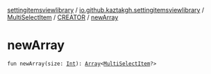[settingitemsviewlibrary](../../../index.md) / [io.github.kaztakgh.settingitemsviewlibrary](../../index.md) / [MultiSelectItem](../index.md) / [CREATOR](index.md) / [newArray](./new-array.md)

# newArray

`fun newArray(size: `[`Int`](https://kotlinlang.org/api/latest/jvm/stdlib/kotlin/-int/index.html)`): `[`Array`](https://kotlinlang.org/api/latest/jvm/stdlib/kotlin/-array/index.html)`<`[`MultiSelectItem`](../index.md)`?>`